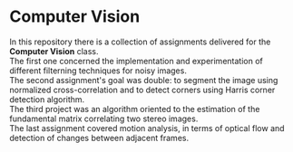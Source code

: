 # Computer Vision
In this repository there is a collection of assignments delivered for the **Computer Vision** class.  
The first one concerned the implementation and experimentation of different filterning techniques for noisy images.  
The second assignment's goal was double: to segment the image using normalized cross-correlation and to detect corners using Harris corner detection algorithm.  
The third project was an algorithm oriented to the estimation of the fundamental matrix correlating two stereo images.  
The last assignment covered motion analysis, in terms of optical flow and detection of changes between adjacent frames.
